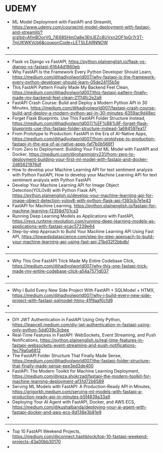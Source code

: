 

# UDEMY
- ML Model Deployment with FastAPI and Streamlit, https://www.udemy.com/course/ml-model-deployment-with-fastapi-and-streamlit/?srsltid=AfmBOorV0_7jE68SHmOa8e3EtUEZc8UVxn2OF1pGr7r3T-7mUKWKVcb6&couponCode=LETSLEARNNOW
- 



-----------------------------------
- Flask vs Django vs FastAPI, https://python.plainenglish.io/flask-vs-django-vs-fastapi-61644d1860eb
- Why FastAPI Is the Framework Every Python Developer Should Learn, https://medium.com/@hadiyolworld007/why-fastapi-is-the-framework-every-python-developer-should-learn-05de24115b5e
- This FastAPI Pattern Finally Made My Backend Feel Clean, https://medium.com/@hadiyolworld007/this-fastapi-pattern-finally-made-my-backend-feel-clean-21114fc2e2a9
- FastAPI Crash Course: Build and Deploy a Modern Python API in 30 Minutes, https://medium.com/@hadiyolworld007/fastapi-crash-course-build-and-deploy-a-modern-python-api-in-30-minutes-6359ac9d48ec
- Forget Flask Blueprints. Use This FastAPI Folder Structure Instead, https://medium.com/@hadiyolworld007/%EF%B8%8F-forget-flask-blueprints-use-this-fastapi-folder-structure-instead-1a684597ea17
- From Prototype to Production: FastAPI in the Era of AI-Native Apps, https://medium.com/@hadiyolworld007/from-prototype-to-production-fastapi-in-the-era-of-ai-native-apps-faf7b0b566f1
- From Zero to Deployment: Building Your First ML Model with FastAPI and Docker, https://medium.com/@rohanmistry231/from-zero-to-deployment-building-your-first-ml-model-with-fastapi-and-docker-2d65621976df
- How to develop your Machine Learning API for text sentiment analysis with Python FastAPI, How to develop your Machine Learning API for text sentiment analysis with Python FastAPI
- Develop Your Machine Learning API for Image Object Detection(YOLOv8) with Python Flask API, https://python.plainenglish.io/develop-your-machine-learning-api-for-image-object-detection-yolov8-with-python-flask-api-f393cb7e1e43
- FastAPI for Machine Learning, https://python.plainenglish.io/fastapi-for-machine-learning-f2358d701ca3
- Running Deep Learning Models as Applications with FastAPI, https://revs.runtime-revolution.com/running-deep-learning-models-as-applications-with-fastapi-ecac57239e64
- Step-by-step Approach to Build Your Machine Learning API Using Fast API, https://towardsdatascience.com/step-by-step-approach-to-build-your-machine-learning-api-using-fast-api-21bd32f2bbdb/
- 

----------------------------

-  Why This One FastAPI Trick Made My Entire Codebase Click, https://medium.com/@hadiyolworld007/why-this-one-fastapi-trick-made-my-entire-codebase-click-a54a7571d037
-  


----------------------------------------

- Why I Build Every New Side Project With FastAPI + SQLModel + HTMX, https://medium.com/@hadiyolworld007/why-i-build-every-new-side-project-with-fastapi-sqlmodel-htmx-41f9aaf0cfd9
- 


----------------------

- DIY JWT Authentication in FastAPI Using Only Python, https://leapcell.medium.com/diy-jwt-authentication-in-fastapi-using-only-python-5dd039c3cbee
- Real-Time Features in FastAPI: WebSockets, Event Streaming, and Push Notifications, https://python.plainenglish.io/real-time-features-in-fastapi-websockets-event-streaming-and-push-notifications-fec79a0a6812
- The FastAPI Folder Structure That Finally Made Sense, https://medium.com/@hadiyolworld007/the-fastapi-folder-structure-that-finally-made-sense-eee3ed3de400
- FastAPI: The Modern Toolkit for Machine Learning Deployment, https://medium.com/@reza.shokrzad/fastapi-the-modern-toolkit-for-machine-learning-deployment-af31d72b6589
- Serving ML Models with FastAPI: A Production-Ready API in Minutes, https://grigorkh.medium.com/serving-ml-models-with-fastapi-a-production-ready-api-in-minutes-b5f4839a33a9
- Deploying Your AI Agent with FastAPI, Docker, and AWS ECS, https://medium.com/@kushalbanda/deploying-your-ai-agent-with-fastapi-docker-and-aws-ecs-8d138e3b81e9
- 


-------------------------------------------------------------------------------------

- Top 10 FastAPI Weekend Projects, https://medium.com/@connect.hashblock/top-10-fastapi-weekend-projects-43a00bb30170
- 
